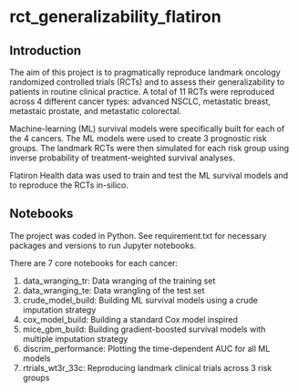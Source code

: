 # rct_generalizability_flatiron

## Introduction
The aim of this project is to pragmatically reproduce landmark oncology randomized controlled trials (RCTs) and to assess their generalizability to patients in routine clinical practice. A total of 11 RCTs were reproduced across 4 different cancer types: advanced NSCLC, metastatic breast, metastaic prostate, and metastatic colorectal. 

Machine-learning (ML) survival models were specifically built for each of the 4 cancers. The ML models were used to create 3 prognostic risk groups. The landmark RCTs were then simulated for each risk group using inverse probability of treatment-weighted survival analyses.

Flatiron Health data was used to train and test the ML survival models and to reproduce the RCTs in-silico. 

## Notebooks
The project was coded in Python. See requirement.txt for necessary packages and versions to run Jupyter notebooks. 

There are 7 core notebooks for each cancer: 
1. data_wranging_tr: Data wranging of the training set
2. data_wranging_te: Data wrangling of the test set 
3. crude_model_build: Building ML survival models using a crude imputation strategy
4. cox_model_build: Building a standard Cox model inspired 
5. mice_gbm_build: Building gradient-boosted survival models with multiple imputation strategy 
6. discrim_performance: Plotting the time-dependent AUC for all ML models 
7. rtrials_wt3r_33c: Reproducing landmark clinical trials across 3 risk groups  

